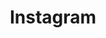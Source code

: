 ---
title: Instagram
url: https://www.instagram.com/yerepf/
icon: mdi:instagram
description: "Follow me on Instagram for updates, photos, and more."
---